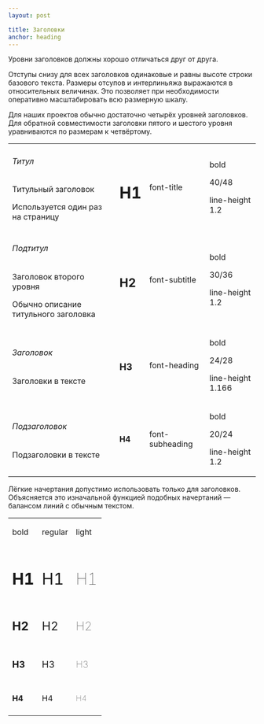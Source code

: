```yaml
---
layout: post

title: Заголовки
anchor: heading
---
```


Уровни заголовков должны хорошо отличаться друг от друга. 

Отступы снизу для всех заголовков одинаковые и равны высоте строки базового текста. Размеры отсупов и интерлиньяжа выражаются в относительных величинах. Это позволяет при необходимости оперативно масштабировать всю размерную шкалу. 

Для наших проектов обычно достаточно четырёх уровней заголовков. Для обратной совместимости заголовки пятого и шестого уровня уравниваются по размерам к четвёртому.

<table class="table table-borderless table-typo">
	<tbody>
		<tr>
			<td>
				<h6>Титул</h6>
				<p>Титульный заголовок</p>
				<p>Используется один раз на страницу</p>
			</td>
			<td>
				<h1>H1</h1>
			</td>
			<td>
				<p class="text-muted">font-title</p>
			</td>
			<td>
				<p class="text-muted">bold</p>
				<p class="text-muted">40/48</p>
				<p class="text-muted">line-height 1.2</p>
			</td>
		</tr>
		<tr>
			<td>
				<h6>Подтитул</h6>
				<p>Заголовок второго уровня</p>
				<p>Обычно описание титульного заголовка</p>
			</td>
			<td>
				<h2>H2</h2>
			</td>
			<td>
				<p class="text-muted">font-subtitle</p>
			</td>
			<td>
				<p class="text-muted">bold</p>
				<p class="text-muted">30/36</p>
				<p class="text-muted">line-height 1.2</p>
			</td>
		</tr>
		<tr>
			<td>
				<h6>Заголовок</h6>
				<p>Заголовки в тексте</p>
			</td>
			<td>
				<h3>H3</h3>
			</td>
			<td>
				<p class="text-muted">font-heading</p>
			</td>
			<td>
				<p class="text-muted">bold</p>
				<p class="text-muted">24/28</p>
				<p class="text-muted">line-height 1.166</p>
			</td>
		</tr>
		<tr>
			<td>
				<h6>Подзаголовок</h6>
				<p>Подзаголовки в тексте</p>
			</td>
			<td>
				<h4>H4</h4>
			</td>
			<td>
				<p class="text-muted">font-subheading</p>
			</td>
			<td>
				<p class="text-muted">bold</p>
				<p class="text-muted">20/24</p>
				<p class="text-muted">line-height 1.2</p>
			</td>
		</tr>
	</tbody>
</table>

Лёгкие начертания допустимо использовать только для заголовков. Объясняется это изначальной функцией подобных начертаний — балансом линий с обычным текстом.

<table class="table table-borderless table-typo">
	<tbody>
		<tr>
			<td>
				<p class="text-muted">bold</p>
			</td>
			<td>
				<p class="text-muted">regular</p>
			</td>
			<td>
				<p class="text-muted">light</p>
			</td>
		</tr>
		<tr>
			<td>
				<h1>H1</h1>
			</td>
			<td>
				<h1 style="font-weight: normal;">H1</h1>
			</td>
			<td>
				<h1 style="font-weight: lighter">H1</h1>
			</td>
		</tr>
		<tr>
			<td>
				<h2>H2</h2>
			</td>
			<td>
				<h2 style="font-weight: normal;">H2</h2>
			</td>
			<td>
				<h2 style="font-weight: lighter">H2</h2>
			</td>
		</tr>
		<tr>
			<td>
				<h3>H3</h3>
			</td>
			<td>
				<h3 style="font-weight: normal;">H3</h3>
			</td>
			<td>
				<h3 style="font-weight: lighter">H3</h3>
			</td>
		</tr>
		<tr>
			<td>
				<h4>H4</h4>
			</td>
			<td>
				<h4 style="font-weight: normal;">H4</h4>
			</td>
			<td>
				<h4 style="font-weight: lighter">H4</h4>
			</td>
		</tr>
	</tbody>
</table>


<!-- <table class="table table-borderless table-typo">
	<tbody>
		<tr>
			<td><p class="text-muted">bold</p></td>
			<td>
				<h1>H1</h1>
			</td>
			<td>
				<h2>H2</h2>
			</td>
			<td>
				<h3>H3</h3>
			</td>
			<td>
				<h4>H4</h4>
			</td>
		</tr>
		<tr>
			<td><p class="text-muted">regular</p></td>
			<td>
				<h1 style="font-weight: normal;">H1</h1>
			</td>
			<td>
				<h2 style="font-weight: normal;">H2</h2>
			</td>
			<td>
				<h3 style="font-weight: normal;">H3</h3>
			</td>
			<td>
				<h4 style="font-weight: normal;">H4</h4>
			</td>
		</tr>
		<tr>
			<td><p class="text-muted">light</p></td>
			<td>
				<h1 style="font-weight: lighter">H1</h1>
			</td>
			<td>
				<h2 style="font-weight: lighter">H2</h2>
			</td>
			<td>
				<h3 style="font-weight: lighter">H3</h3>
			</td>
			<td>
				<h4 style="font-weight: lighter">H4</h4>
			</td>
		</tr>
	</tbody>
</table> -->

 
